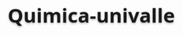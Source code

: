 # Quimica-univalle
<!DOCTYPE html>
<html lang="es">
<head>
    <meta charset="UTF-8">
    <meta name="viewport" content="width=device-width, initial-scale=1.0">
    <title>Malla Curricular de Química</title>
    <style>
        * {
            box-sizing: border-box;
            margin: 0;
            padding: 0;
            font-family: 'Segoe UI', Tahoma, Geneva, Verdana, sans-serif;
        }
        
        body {
            background: linear-gradient(135deg, #6a0dad, #4b0082);
            color: white;
            padding: 20px;
            min-height: 100vh;
        }
        
        .container {
            max-width: 1400px;
            margin: 0 auto;
        }
        
        header {
            text-align: center;
            padding: 20px 0;
            margin-bottom: 30px;
            background: rgba(0, 0, 0, 0.2);
            border-radius: 15px;
            box-shadow: 0 8px 16px rgba(0, 0, 0, 0.3);
        }
        
        h1 {
            font-size: 2.5rem;
            margin-bottom: 10px;
            text-shadow: 0 2px 4px rgba(0, 0, 0, 0.3);
        }
        
        .controls {
            display: flex;
            justify-content: center;
            gap: 15px;
            margin-bottom: 20px;
            flex-wrap: wrap;
        }
        
        button {
            background: #8a2be2;
            color: white;
            border: none;
            padding: 10px 20px;
            border-radius: 50px;
            cursor: pointer;
            font-weight: bold;
            transition: all 0.3s;
            box-shadow: 0 4px 8px rgba(0, 0, 0, 0.2);
        }
        
        button:hover {
            background: #9932cc;
            transform: translateY(-2px);
            box-shadow: 0 6px 12px rgba(0, 0, 0, 0.3);
        }
        
        .stats {
            background: rgba(106, 13, 173, 0.5);
            padding: 15px;
            border-radius: 10px;
            display: flex;
            justify-content: space-around;
            margin-bottom: 20px;
            flex-wrap: wrap;
        }
        
        .stat-card {
            text-align: center;
            padding: 10px;
            min-width: 150px;
        }
        
        .stat-card h3 {
            font-size: 2rem;
            margin-bottom: 5px;
            color: #ffd700;
        }
        
        .semester-container {
            display: grid;
            grid-template-columns: repeat(auto-fit, minmax(320px, 1fr));
            gap: 20px;
            margin-bottom: 40px;
        }
        
        .semester {
            background: rgba(75, 0, 130, 0.7);
            border-radius: 15px;
            padding: 20px;
            box-shadow: 0 8px 16px rgba(0, 0, 0, 0.3);
            transition: transform 0.3s;
        }
        
        .semester:hover {
            transform: translateY(-5px);
        }
        
        .semester-header {
            text-align: center;
            padding-bottom: 15px;
            margin-bottom: 15px;
            border-bottom: 2px solid #9370db;
        }
        
        .semester-header h2 {
            font-size: 1.8rem;
            color: #ffd700;
        }
        
        .semester-header p {
            font-size: 1.2rem;
            color: #e6e6fa;
        }
        
        .courses {
            display: grid;
            grid-template-columns: repeat(auto-fill, minmax(250px, 1fr));
            gap: 12px;
        }
        
        .course {
            background: #9370db;
            border-radius: 10px;
            padding: 15px;
            cursor: pointer;
            transition: all 0.3s;
            position: relative;
            overflow: hidden;
            box-shadow: 0 4px 8px rgba(0, 0, 0, 0.2);
        }
        
        .course:hover {
            background: #ab82ff;
            transform: translateY(-3px);
        }
        
        .course.approved {
            background: linear-gradient(135deg, #4caf50, #2e7d32);
        }
        
        .course.blocked {
            background: #5d5d5d;
            cursor: not-allowed;
            opacity: 0.7;
        }
        
        .course.approved::after {
            content: "✓";
            position: absolute;
            top: 5px;
            right: 10px;
            font-size: 1.5rem;
            color: rgba(255, 255, 255, 0.8);
        }
        
        .course-code {
            font-weight: bold;
            font-size: 1.1rem;
            margin-bottom: 5px;
            color: #ffd700;
        }
        
        .course-credits {
            position: absolute;
            top: 10px;
            right: 10px;
            background: rgba(0, 0, 0, 0.3);
            padding: 3px 8px;
            border-radius: 20px;
            font-size: 0.9rem;
        }
        
        .prerequisites {
            font-size: 0.8rem;
            margin-top: 8px;
            padding-top: 8px;
            border-top: 1px dashed rgba(255, 255, 255, 0.3);
            color: #e6e6fa;
        }
        
        .prerequisites ul {
            padding-left: 18px;
            margin-top: 5px;
        }
        
        .prerequisites li {
            margin-bottom: 3px;
        }
        
        .legend {
            display: flex;
            justify-content: center;
            gap: 20px;
            margin-top: 30px;
            flex-wrap: wrap;
        }
        
        .legend-item {
            display: flex;
            align-items: center;
            gap: 8px;
        }
        
        .legend-color {
            width: 20px;
            height: 20px;
            border-radius: 4px;
        }
        
        .legend-available {
            background: #9370db;
        }
        
        .legend-approved {
            background: linear-gradient(135deg, #4caf50, #2e7d32);
        }
        
        .legend-blocked {
            background: #5d5d5d;
        }
        
        footer {
            text-align: center;
            margin-top: 40px;
            padding: 20px;
            color: #e6e6fa;
            font-size: 0.9rem;
        }
        
        @media (max-width: 768px) {
            .semester-container {
                grid-template-columns: 1fr;
            }
            
            .controls {
                flex-direction: column;
                align-items: center;
            }
            
            .stats {
                flex-direction: column;
                gap: 15px;
            }
        }
    </style>
</head>
<body>
    <div class="container">
        <header>
            <h1>Malla Curricular de Química</h1>
            <p>Haz clic en los ramos para aprobarlos y ver cómo se desbloquean los siguientes cursos</p>
        </header>
        
        <div class="controls">
            <button id="approveAll">Aprobar Todo</button>
            <button id="resetAll">Reiniciar Todo</button>
            <button id="approveSemester1">Aprobar Semestre 1</button>
            <button id="approveSemester2">Aprobar Semestre 2</button>
        </div>
        
        <div class="stats">
            <div class="stat-card">
                <h3 id="approvedCount">0</h3>
                <p>Ramos Aprobados</p>
            </div>
            <div class="stat-card">
                <h3 id="totalCredits">0</h3>
                <p>Créditos Obtenidos</p>
            </div>
            <div class="stat-card">
                <h3>156</h3>
                <p>Créditos Totales</p>
            </div>
            <div class="stat-card">
                <h3 id="progress">0%</h3>
                <p>Progreso</p>
            </div>
        </div>
        
        <div class="semester-container" id="mallaContainer">
            <!-- Los semestres se generarán con JavaScript -->
        </div>
        
        <div class="legend">
            <div class="legend-item">
                <div class="legend-color legend-available"></div>
                <span>Disponible</span>
            </div>
            <div class="legend-item">
                <div class="legend-color legend-approved"></div>
                <span>Aprobado</span>
            </div>
            <div class="legend-item">
                <div class="legend-color legend-blocked"></div>
                <span>Bloqueado</span>
            </div>
        </div>
        
        <footer>
            <p>Malla Curricular Interactiva - Carrera de Química</p>
        </footer>
    </div>

    <script>
        // Datos completos de la malla curricular
        const mallaData = [
            {
                semester: 1,
                credits: 17,
                courses: [
                    { id: "116009C", name: "Introducción a las ciencias naturales", credits: 4, prerequisites: [] },
                    { id: "106002C", name: "Introducción a la experimentación científica", credits: 3, prerequisites: [] },
                    { id: "111001C", name: "Matemática fundamental", credits: 4, prerequisites: [] },
                    { id: "LENG1", name: "Lenguaje y comunicación I", credits: 2, prerequisites: [] },
                    { id: "EVS", name: "Estilos de vida saludable", credits: 2, prerequisites: [] },
                    { id: "FSC", name: "Formación social y ciudadana", credits: 2, prerequisites: [] }
                ]
            },
            {
                semester: 2,
                credits: 17,
                courses: [
                    { id: "116013C", name: "Química general", credits: 4, prerequisites: ["116009C", "106002C", "111001C"] },
                    { id: "111013C", name: "Cálculo I", credits: 3, prerequisites: ["111001C"] },
                    { id: "102052C", name: "Biología general", credits: 4, prerequisites: ["116009C", "106002C"] },
                    { id: "106001C", name: "Física fundamental I", credits: 4, prerequisites: ["116009C", "106002C", "111013C"] },
                    { id: "LENG2", name: "Lenguaje y comunicación II", credits: 2, prerequisites: ["LENG1"] }
                ]
            },
            {
                semester: 3,
                credits: 17,
                courses: [
                    { id: "116015C", name: "Química analítica", credits: 3, prerequisites: ["116013C", "111001C"] },
                    { id: "111014C", name: "Cálculo II", credits: 3, prerequisites: ["111013C"] },
                    { id: "106008C", name: "Física II", credits: 4, prerequisites: ["111013C", "106001C"] },
                    { id: "111002C", name: "Introducción al modelamiento matemático", credits: 3, prerequisites: ["111013C", "106001C", "102052C", "116013C"] },
                    { id: "116003C", name: "Experimentación científica", credits: 2, prerequisites: ["106002C", "116013C", "116015C"] },
                    { id: "LENG3", name: "Lenguaje y comunicación III", credits: 2, prerequisites: ["LENG2"] }
                ]
            },
            {
                semester: 4,
                credits: 18,
                courses: [
                    { id: "116002C", name: "Estructura atómica y enlace", credits: 3, prerequisites: ["111014C", "106008C", "116013C", "111032C"] },
                    { id: "111032C", name: "Matemáticas especiales I", credits: 3, prerequisites: ["111014C"] },
                    { id: "106016C", name: "Física III", credits: 4, prerequisites: ["111014C", "106008C"] },
                    { id: "116018C", name: "Análisis intrumental I", credits: 3, prerequisites: ["116015C", "116002C"] },
                    { id: "116028C", name: "Laboratorio de química analítica", credits: 3, prerequisites: ["116015C", "116003C"] },
                    { id: "116023C", name: "Estadística química", credits: 2, prerequisites: ["106003C", "116015C", "116018C"] }
                ]
            },
            {
                semester: 5,
                credits: 18,
                courses: [
                    { id: "116024C", name: "Fisicoquímica I", credits: 3, prerequisites: ["116002C", "111032C", "106016C"] },
                    { id: "111036C", name: "Matemáticas especiales II", credits: 3, prerequisites: ["111032C"] },
                    { id: "116039C", name: "Química orgánica I", credits: 3, prerequisites: ["116002C"] },
                    { id: "116031C", name: "Química inorgánica I", credits: 3, prerequisites: ["116002C"] },
                    { id: "116021C", name: "Análisis instrumental II", credits: 3, prerequisites: ["116018C", "116002C", "116024C"] },
                    { id: "116027C", name: "Laboratorio de análisis instrumental", credits: 3, prerequisites: ["116018C", "116021C"] }
                ]
            },
            {
                semester: 6,
                credits: 17,
                courses: [
                    { id: "116025C", name: "Fisicoquímica II", credits: 3, prerequisites: ["116024C", "111036C"] },
                    { id: "116040C", name: "Química orgánica II", credits: 3, prerequisites: ["116039C"] },
                    { id: "116032C", name: "Química inorgánica II", credits: 3, prerequisites: ["116031C", "116024C"] },
                    { id: "116034C", name: "Laboratorio de fisicoquímica I", credits: 2, prerequisites: ["116024C"] },
                    { id: "116036C", name: "Laboratorio de química orgánica I", credits: 2, prerequisites: ["116039C", "116027C"] },
                    { id: "116029C", name: "Laboratorio de química inorgánica I", credits: 2, prerequisites: ["116031C", "116027C"] },
                    { id: "LENG4", name: "Lenguaje y comunicación IV", credits: 2, prerequisites: ["LENG3"] }
                ]
            },
            {
                semester: 7,
                credits: 18,
                courses: [
                    { id: "116043C", name: "Bioquímica", credits: 5, prerequisites: ["116025C", "116040C", "116027C"] },
                    { id: "116057C", name: "Química macromolecular", credits: 3, prerequisites: ["116040C", "116032C"] },
                    { id: "116055C", name: "Seminario", credits: 1, prerequisites: ["116025C", "116040C", "116032C"] },
                    { id: "116035C", name: "Laboratorio de fisicoquímica II", credits: 2, prerequisites: ["116025C", "116034C"] },
                    { id: "116037C", name: "Laboratorio de química orgánica II", credits: 2, prerequisites: ["116040C", "116027C", "116036C"] },
                    { id: "116030C", name: "Laboratorio de química inorgánica II", credits: 2, prerequisites: ["116032C", "116027C", "116029C"] },
                    { id: "OPT1", name: "Optativa en química I", credits: 3, prerequisites: [] }
                ]
            },
            {
                semester: 8,
                credits: 20,
                courses: [
                    { id: "BIOMOL", name: "Biología molecular", credits: 3, prerequisites: ["116043C"] },
                    { id: "116033C", name: "Identificación de compuestos", credits: 3, prerequisites: ["116040C", "116032C", "116021C"] },
                    { id: "116054C", name: "Química verde y ambiental", credits: 3, prerequisites: ["116040C", "116032C"] },
                    { id: "OPT2", name: "Optativa en química II", credits: 3, prerequisites: [] },
                    { id: "ELE1", name: "Electiva profesional I", credits: 3, prerequisites: [] },
                    { id: "ELE2", name: "Electiva profesional II", credits: 3, prerequisites: [] },
                    { id: "ART", name: "Artístico-humanístico", credits: 2, prerequisites: [] }
                ]
            },
            {
                semester: 9,
                credits: 7,
                courses: [
                    { id: "TG1", name: "Trabajo de grado I", credits: 7, prerequisites: ["BIOMOL", "116033C"] }
                ]
            },
            {
                semester: 10,
                credits: 7,
                courses: [
                    { id: "TG2", name: "Trabajo de grado II", credits: 7, prerequisites: ["TG1"] }
                ]
            }
        ];

        // Estado de aprobación de los cursos
        let approvedCourses = {};
        
        // Función para renderizar la malla curricular
        function renderMalla() {
            const container = document.getElementById('mallaContainer');
            container.innerHTML = '';
            
            mallaData.forEach(semesterData => {
                const semesterEl = document.createElement('div');
                semesterEl.className = 'semester';
                
                semesterEl.innerHTML = `
                    <div class="semester-header">
                        <h2>Semestre ${semesterData.semester}</h2>
                        <p>Créditos: ${semesterData.credits}</p>
                    </div>
                    <div class="courses"></div>
                `;
                
                const coursesContainer = semesterEl.querySelector('.courses');
                
                semesterData.courses.forEach(course => {
                    const courseEl = document.createElement('div');
                    courseEl.className = 'course';
                    courseEl.dataset.id = course.id;
                    
                    // Comprobar si el curso está aprobado
                    const isApproved = approvedCourses[course.id] || false;
                    
                    // Comprobar si el curso está bloqueado (prerrequisitos no cumplidos)
                    let isBlocked = false;
                    if (!isApproved) {
                        isBlocked = course.prerequisites.some(prereq => !approvedCourses[prereq]);
                    }
                    
                    if (isApproved) {
                        courseEl.classList.add('approved');
                    } else if (isBlocked) {
                        courseEl.classList.add('blocked');
                    }
                    
                    // Construir lista de prerrequisitos
                    let prereqList = '';
                    if (course.prerequisites.length > 0) {
                        prereqList = `<div class="prerequisites">Prerrequisitos:<ul>${course.prerequisites.map(prereq => `<li>${getCourseName(prereq)}</li>`).join('')}</ul></div>`;
                    }
                    
                    courseEl.innerHTML = `
                        <div class="course-code">${course.id}</div>
                        <div class="course-credits">${course.credits} CR</div>
                        <div class="course-name">${course.name}</div>
                        ${prereqList}
                    `;
                    
                    // Añadir evento de clic si no está bloqueado
                    if (!isBlocked && !isApproved) {
                        courseEl.addEventListener('click', () => toggleCourseApproval(course.id));
                    }
                    
                    coursesContainer.appendChild(courseEl);
                });
                
                container.appendChild(semesterEl);
            });
            
            updateStats();
        }
        
        // Obtener nombre del curso por ID
        function getCourseName(courseId) {
            for (const semester of mallaData) {
                for (const course of semester.courses) {
                    if (course.id === courseId) {
                        return course.name;
                    }
                }
            }
            return courseId;
        }
        
        // Alternar estado de aprobación de un curso
        function toggleCourseApproval(courseId) {
            approvedCourses[courseId] = !approvedCourses[courseId];
            renderMalla();
        }
        
        // Actualizar estadísticas
        function updateStats() {
            const approvedCount = Object.values(approvedCourses).filter(Boolean).length;
            document.getElementById('approvedCount').textContent = approvedCount;
            
            // Calcular créditos totales
            let totalCredits = 0;
            for (const semester of mallaData) {
                for (const course of semester.courses) {
                    if (approvedCourses[course.id]) {
                        totalCredits += course.credits;
                    }
                }
            }
            document.getElementById('totalCredits').textContent = totalCredits;
            
            // Calcular progreso
            const progress = Math.min(100, Math.round((totalCredits / 156) * 100));
            document.getElementById('progress').textContent = `${progress}%`;
        }
        
        // Aprobar todos los cursos
        function approveAllCourses() {
            mallaData.forEach(semester => {
                semester.courses.forEach(course => {
                    approvedCourses[course.id] = true;
                });
            });
            renderMalla();
        }
        
        // Reiniciar todos los cursos
        function resetAllCourses() {
            approvedCourses = {};
            renderMalla();
        }
        
        // Aprobar cursos de un semestre específico
        function approveSemester(semesterNum) {
            mallaData[semesterNum - 1].courses.forEach(course => {
                approvedCourses[course.id] = true;
            });
            renderMalla();
        }
        
        // Inicializar eventos
        document.getElementById('approveAll').addEventListener('click', approveAllCourses);
        document.getElementById('resetAll').addEventListener('click', resetAllCourses);
        document.getElementById('approveSemester1').addEventListener('click', () => approveSemester(1));
        document.getElementById('approveSemester2').addEventListener('click', () => approveSemester(2));
        
        // Inicializar la malla
        renderMalla();
    </script>
</body>
</html>

